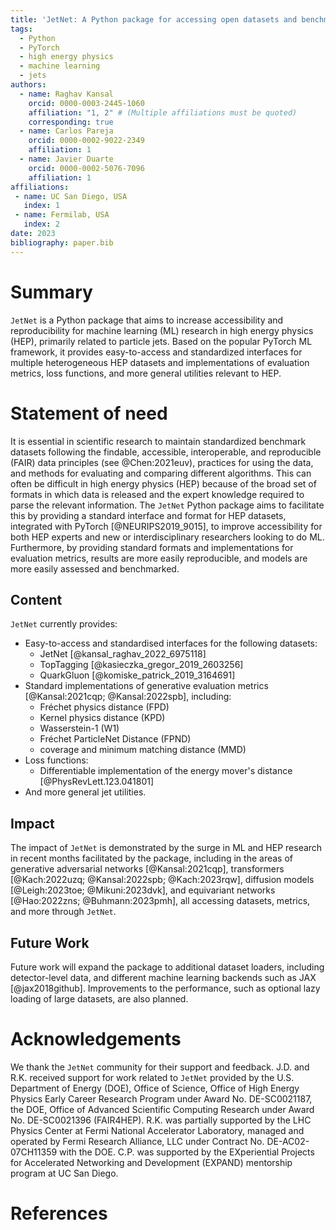 ```yaml
---
title: 'JetNet: A Python package for accessing open datasets and benchmarking machine learning methods in high energy physics'
tags:
  - Python
  - PyTorch
  - high energy physics
  - machine learning
  - jets
authors:
  - name: Raghav Kansal
    orcid: 0000-0003-2445-1060
    affiliation: "1, 2" # (Multiple affiliations must be quoted)
    corresponding: true
  - name: Carlos Pareja
    orcid: 0000-0002-9022-2349
    affiliation: 1
  - name: Javier Duarte
    orcid: 0000-0002-5076-7096
    affiliation: 1
affiliations:
 - name: UC San Diego, USA
   index: 1
 - name: Fermilab, USA
   index: 2
date: 2023
bibliography: paper.bib
---
```


# Summary

`JetNet` is a Python package that aims to increase accessibility and reproducibility for machine learning (ML) research in high energy physics (HEP), primarily related to particle jets. Based on the popular PyTorch ML framework, it provides easy-to-access and standardized interfaces for multiple heterogeneous HEP datasets and implementations of evaluation metrics, loss functions, and more general utilities relevant to HEP.


# Statement of need

It is essential in scientific research to maintain standardized benchmark datasets following the findable, accessible, interoperable, and reproducible (FAIR) data principles (see @Chen:2021euv), practices for using the data, and methods for evaluating and comparing different algorithms. This can often be difficult in high energy physics (HEP) because of the broad set of formats in which data is released and the expert knowledge required to parse the relevant information. The `JetNet` Python package aims to facilitate this by providing a standard interface and format for HEP datasets, integrated with PyTorch [@NEURIPS2019_9015], to improve accessibility for both HEP experts and new or interdisciplinary researchers looking to do ML. Furthermore, by providing standard formats and implementations for evaluation metrics, results are more easily reproducible, and models are more easily assessed and benchmarked.


## Content

`JetNet` currently provides:

- Easy-to-access and standardised interfaces for the following datasets:
  - JetNet [@kansal_raghav_2022_6975118]
  - TopTagging [@kasieczka_gregor_2019_2603256]
  - QuarkGluon [@komiske_patrick_2019_3164691]
- Standard implementations of generative evaluation metrics [@Kansal:2021cqp; @Kansal:2022spb], including:
  - Fréchet physics distance (FPD)
  - Kernel physics distance (KPD)
  - Wasserstein-1 (W1)
  - Fréchet ParticleNet Distance (FPND)
  - coverage and minimum matching distance (MMD)
- Loss functions:
  - Differentiable implementation of the energy mover's distance [@PhysRevLett.123.041801]
- And more general jet utilities.


## Impact

The impact of `JetNet` is demonstrated by the surge in ML and HEP research in recent months facilitated by the package, including in the areas of generative adversarial networks [@Kansal:2021cqp], transformers [@Kach:2022uzq; @Kansal:2022spb; @Kach:2023rqw], diffusion models [@Leigh:2023toe; @Mikuni:2023dvk], and equivariant networks [@Hao:2022zns; @Buhmann:2023pmh], all accessing datasets, metrics, and more through `JetNet`.


## Future Work

Future work will expand the package to additional dataset loaders, including detector-level data, and different machine learning backends such as JAX [@jax2018github]. Improvements to the performance, such as optional lazy loading of large datasets, are also planned.


# Acknowledgements

We thank the `JetNet` community for their support and feedback. J.D. and R.K. received support for work related to `JetNet` provided by the U.S. Department of Energy (DOE), Office of Science, Office of High Energy Physics Early Career Research Program under Award No. DE-SC0021187, the DOE, Office of Advanced Scientific Computing Research under Award No. DE-SC0021396 (FAIR4HEP). R.K. was partially supported by the LHC Physics Center at Fermi National Accelerator Laboratory, managed and operated by Fermi Research Alliance, LLC under Contract No. DE-AC02-07CH11359 with the DOE. C.P. was supported by the EXperiential Projects for Accelerated Networking and Development (EXPAND) mentorship program at UC San Diego.


# References

